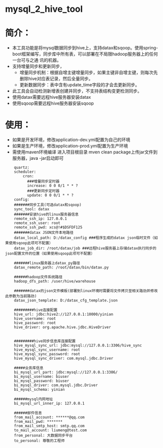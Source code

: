 # mysql_2_hive_tool
# 简介：
  - 本工具功能是将mysql数据同步到hive上，支持datax和sqoop。使用spring-boot框架编写，同步库中所有表，可以部署在不局限hadoop服务器上的任何一台可与之通   讯的机器。
  - 支持增量同步和更新同步，
    - 增量同步机制：根据自增主键增量同步，如果主键非自增主键，则每次先删除hive对应表记录，然后全量同步。
    - 更新数据同步：表中含有update_time字段的才会去更新同步。
  - 此工具会自动检测新增表创建并同步，不支持表结构变更检测同步。
  - 使用datax需要远程hive服务器安装datax
  - 使用sqoop需要远程hive服务器安装sqoop
# 使用：
- 如果是开发环境，修改application-dev.yml配置为自己的环境
- 如果是生产环境，修改application-prod.yml配置为生产环境
- 需使用maven环境编译 进入项目根目录 mven clean package上传jar文件到服务器，java -jar启动即可
```
    quartz:
    scheduler: 
        cron: 
          ###增量同步定时器
          increase: 0 0 0/1 * * ?
          ###更新同步定时器
          update: 0 0 0/1 * * ?
    config: 
    #######同步工具(可选datax和sqoop)
    sync_tool: datax
    #######安装hive的linux服务器信息
    remote_ssh_ip: 127.0.0.1
    remote_ssh_user: root
    remote_ssh_pwd: xcs@!#$DSFDF125
    #######datax JSON文件本地路径
    datax_local_path: D:/datax_config ###程序生成的datax json临时文件（如果使用sqoop此项可不配置）
    datax_job_dir: /root/datax/job ###远程hive服务器上存储datax执行同步的json配置文件的位置（如果使用sqoop此项可不配置）
    
    #######linux服务器上datax_py路径
    datax_remote_path: /root/datax/bin/datax.py
    
    ######hadoop文件系统路径
    hadoop_dfs_path: /user/hive/warehouse
    
    #######datax的json文件模板(部署到linux环境时需要将文件拷贝至相关路劲并修改此参数为当前路劲)
    datax_json_template: D:/datax_cfg_template.json
    
    #########hive连接配置
    hive_url: jdbc:hive2://127.0.0.1:10000/yinian
    hive_username: root
    hive_password: root
    hive_driver: org.apache.hive.jdbc.HiveDriver
    
    
    #########hive同步信息库连接配置
    hive_mysql_sync_url: jdbc:mysql://127.0.0.1:3306/hive_sync
    hive_mysql_sync_username: root
    hive_mysql_sync_password: root
    hive_mysql_sync_driver: com.mysql.jdbc.Driver
    
    #####业务库信息
    bi_mysql_url_part: jdbc:mysql://127.0.0.1:3306/
    bi_mysql_username: biuser
    bi_mysql_password: biuser
    bi_mysql_driver: com.mysql.jdbc.Driver
    bi_mysql_schema: yinian
    
    ######mysql内网地址
    bi_mysql_url_inner_ip: 127.0.0.1
    
    ######邮件信息
    from_mail_account: ******@qq.com
    from_mail_pwd: *******
    from_mail_smtp_host: smtp.qq.com
    to_mail_account: liumeng@test.com
    from_personal: 大数据同步平台
    to_personal: 尊敬的工程师
```

